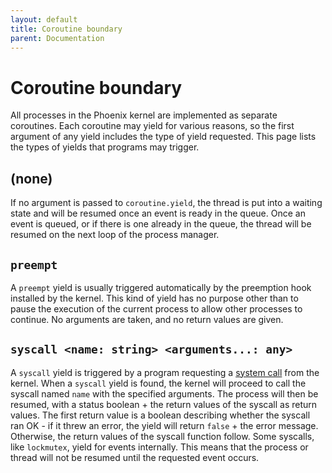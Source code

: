 ```yaml
---
layout: default
title: Coroutine boundary
parent: Documentation
---
```


# Coroutine boundary
All processes in the Phoenix kernel are implemented as separate coroutines. Each coroutine may yield for various reasons, so the first argument of any yield includes the type of yield requested. This page lists the types of yields that programs may trigger.

## (none)
If no argument is passed to `coroutine.yield`, the thread is put into a waiting state and will be resumed once an event is ready in the queue. Once an event is queued, or if there is one already in the queue, the thread will be resumed on the next loop of the process manager.

## `preempt`
A `preempt` yield is usually triggered automatically by the preemption hook installed by the kernel. This kind of yield has no purpose other than to pause the execution of the current process to allow other processes to continue. No arguments are taken, and no return values are given.

## `syscall <name: string> <arguments...: any>`
A `syscall` yield is triggered by a program requesting a [system call](../syscalls.html) from the kernel. When a `syscall` yield is found, the kernel will proceed to call the syscall named `name` with the specified arguments. The process will then be resumed, with a status boolean + the return values of the syscall as return values. The first return value is a boolean describing whether the syscall ran OK - if it threw an error, the yield will return `false` + the error message. Otherwise, the return values of the syscall function follow. Some syscalls, like `lockmutex`, yield for events internally. This means that the process or thread will not be resumed until the requested event occurs.